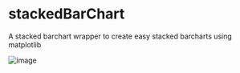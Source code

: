 # stackedBarChart
A stacked barchart wrapper to create easy stacked barcharts using matplotlib

![image](https://user-images.githubusercontent.com/466385/133771983-5ac2102f-7114-41a6-b8c3-e1ca30dfa6e9.png)
